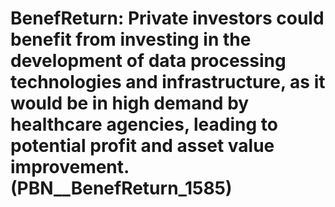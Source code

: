 # BenefReturn: __Private investors could benefit from investing in the development of data processing technologies and infrastructure, as it would be in high demand by healthcare agencies, leading to potential profit and asset value improvement.__ (PBN__BenefReturn_1585)

